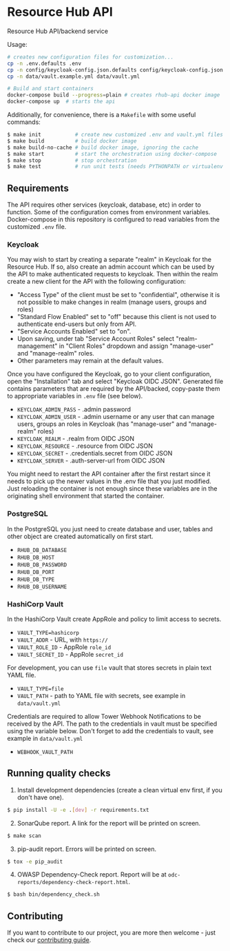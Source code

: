 # Resource Hub API

Resource Hub API/backend service

Usage:

```bash
# creates new configuration files for customization...
cp -n .env.defaults .env
cp -n config/keycloak-config.json.defaults config/keycloak-config.json
cp -n data/vault.example.yml data/vault.yml

# Build and start containers
docker-compose build --progress=plain # creates rhub-api docker image
docker-compose up  # starts the api
```

Additionally, for convenience, there is a `Makefile` with some useful commands:

```bash
$ make init           # create new customized .env and vault.yml files
$ make build          # build docker image
$ make build-no-cache # build docker image, ignoring the cache
$ make start          # start the orchestration using docker-compose
$ make stop           # stop orchestration
$ make test           # run unit tests (needs PYTHONPATH or virtualenv set)
```

## Requirements

The API requires other services (keycloak, database, etc) in order to function.
Some of the configuration comes from environment variables. Docker-compose in
this repository is configured to read variables from the customized `.env` file.

### Keycloak

You may wish to start by creating a separate "realm" in Keycloak for the
Resource Hub. If so, also create an admin account which can be used by the API
to make authenticated requests to keycloak. Then within the realm create a new
client for the API with the following configuration:

* "Access Type" of the client must be set to "confidential", otherwise it is not
  possible to make changes in realm (manage users, groups and roles)
* "Standard Flow Enabled" set to "off" because this client is not used to
  authenticate end-users but only from API.
* "Service Accounts Enabled" set to "on".
* Upon saving, under tab "Service Account Roles" select "realm-management" in 
  "Client Roles" dropdown and assign "manage-user"
  and "manage-realm" roles.
* Other parameters may remain at the default values.

Once you have configured the Keycloak, go to your client configuration, open the
"Installation" tab and select "Keycloak OIDC JSON". Generated file contains
parameters that are required by the API/backed, copy-paste them to appropriate
variables in `.env` file (see below).

* `KEYCLOAK_ADMIN_PASS` - .admin password
* `KEYCLOAK_ADMIN_USER` - .admin username or any user that can manage users,
  groups an roles in Keycloak (has "manage-user" and "manage-realm" roles)
* `KEYCLOAK_REALM` - .realm from OIDC JSON
* `KEYCLOAK_RESOURCE` - .resource from OIDC JSON
* `KEYCLOAK_SECRET` - .credentials.secret from OIDC JSON
* `KEYCLOAK_SERVER` - .auth-server-url from OIDC JSON

You might need to restart the API container after the first restart since it needs
to pick up the newer values in the .env file that you just modified. Just reloading
the container is not enough since these variables are in the originating shell
environment that started the container.

### PostgreSQL

In the PostgreSQL you just need to create database and user, tables and other
object are created automatically on first start.

* `RHUB_DB_DATABASE`
* `RHUB_DB_HOST`
* `RHUB_DB_PASSWORD`
* `RHUB_DB_PORT`
* `RHUB_DB_TYPE`
* `RHUB_DB_USERNAME`

### HashiCorp Vault

In the HashiCorp Vault create AppRole and policy to limit access to secrets.

* `VAULT_TYPE=hashicorp`
* `VAULT_ADDR` - URL, with `https://`
* `VAULT_ROLE_ID` - AppRole `role_id`
* `VAULT_SECRET_ID` - AppRole `secret_id`

For development, you can use `file` vault that stores secrets in plain text YAML
file.

* `VAULT_TYPE=file`
* `VAULT_PATH` - path to YAML file with secrets, see example in `data/vault.yml`

Credentials are required to allow Tower Webhook Notifications to be
received by the API.  The path to the credentials in vault must be
specified using the variable below.  Don't forget to add the credentials to
vault, see example in `data/vault.yml`

* `WEBHOOK_VAULT_PATH`

## Running quality checks

1. Install development dependencies (create a clean virtual env first, if you don't have one).
```bash
$ pip install -U -e .[dev] -r requirements.txt
```

2. SonarQube report. A link for the report will be printed on screen.
```bash
$ make scan
```

3. pip-audit report. Errors will be printed on screen.
```bash
$ tox -e pip_audit
```

4. OWASP Dependency-Check report. Report will be at `odc-reports/dependency-check-report.html`.
```bash
$ bash bin/dependency_check.sh
```

## Contributing

If you want to contribute to our project, you are more then welcome - just check our [contributing guide](.github/CONTRIBUTING.md).

